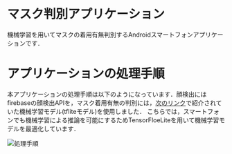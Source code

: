 # マスク判別アプリケーション
機械学習を用いてマスクの着用有無判別するAndroidスマートフォンアプリケーションです．

# アプリケーションの処理手順
本アプリケーションの処理手順は以下のようになっています．顔検出にはfirebaseの顔検出APIを，マスク着用有無の判別には，[次のリンク](https://www.pyimagesearch.com/2020/05/04/covid-19-face-mask-detector-with-opencv-keras-tensorflow-and-deep-learning/)で紹介されていた機械学習モデル(tfliteモデル)を使用しました．
こちらでは，スマートフォンでも機械学習による推論を可能にするためTensorFloeLiteを用いて機械学習モデルを最適化しています．

![処理手順](https://user-images.githubusercontent.com/81143699/114265393-86c10500-9a2b-11eb-9511-bff2b2f15725.PNG)
